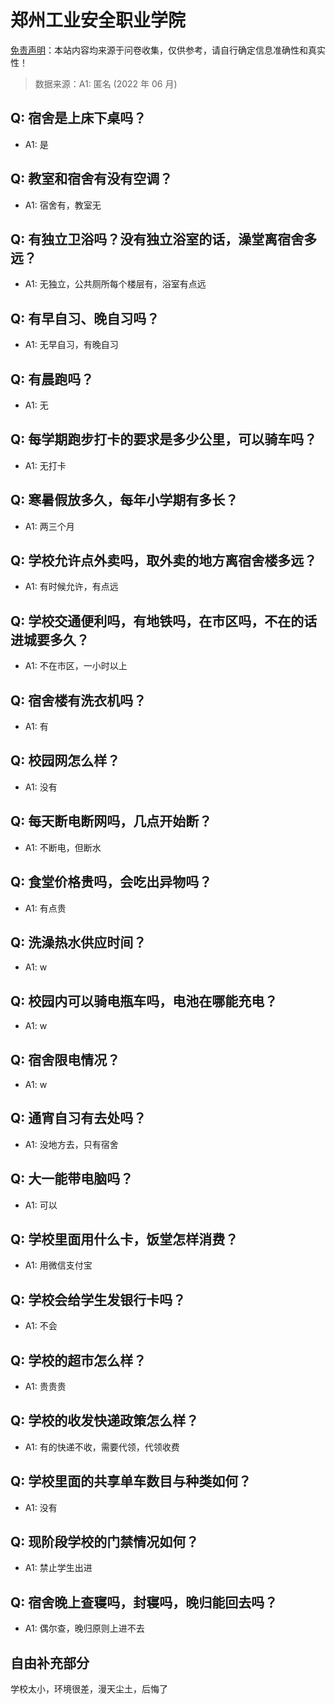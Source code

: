 # 郑州工业安全职业学院

[免责声明](https://colleges.chat/#_3)：本站内容均来源于问卷收集，仅供参考，请自行确定信息准确性和真实性！

> 数据来源：A1: 匿名 (2022 年 06 月)

## Q: 宿舍是上床下桌吗？

- A1: 是

## Q: 教室和宿舍有没有空调？

- A1: 宿舍有，教室无

## Q: 有独立卫浴吗？没有独立浴室的话，澡堂离宿舍多远？

- A1: 无独立，公共厕所每个楼层有，浴室有点远

## Q: 有早自习、晚自习吗？

- A1: 无早自习，有晚自习

## Q: 有晨跑吗？

- A1: 无

## Q: 每学期跑步打卡的要求是多少公里，可以骑车吗？

- A1: 无打卡

## Q: 寒暑假放多久，每年小学期有多长？

- A1: 两三个月

## Q: 学校允许点外卖吗，取外卖的地方离宿舍楼多远？

- A1: 有时候允许，有点远

## Q: 学校交通便利吗，有地铁吗，在市区吗，不在的话进城要多久？

- A1: 不在市区，一小时以上

## Q: 宿舍楼有洗衣机吗？

- A1: 有

## Q: 校园网怎么样？

- A1: 没有

## Q: 每天断电断网吗，几点开始断？

- A1: 不断电，但断水

## Q: 食堂价格贵吗，会吃出异物吗？

- A1: 有点贵

## Q: 洗澡热水供应时间？

- A1: w

## Q: 校园内可以骑电瓶车吗，电池在哪能充电？

- A1: w

## Q: 宿舍限电情况？

- A1: w

## Q: 通宵自习有去处吗？

- A1: 没地方去，只有宿舍

## Q: 大一能带电脑吗？

- A1: 可以

## Q: 学校里面用什么卡，饭堂怎样消费？

- A1: 用微信支付宝

## Q: 学校会给学生发银行卡吗？

- A1: 不会

## Q: 学校的超市怎么样？

- A1: 贵贵贵

## Q: 学校的收发快递政策怎么样？

- A1: 有的快递不收，需要代领，代领收费

## Q: 学校里面的共享单车数目与种类如何？

- A1: 没有

## Q: 现阶段学校的门禁情况如何？

- A1: 禁止学生出进

## Q: 宿舍晚上查寝吗，封寝吗，晚归能回去吗？

- A1: 偶尔查，晚归原则上进不去

## 自由补充部分

学校太小，环境很差，漫天尘土，后悔了